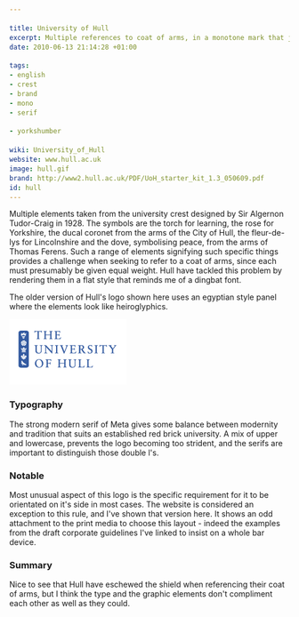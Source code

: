 ```yaml
---

title: University of Hull
excerpt: Multiple references to coat of arms, in a monotone mark that jars slightly.
date: 2010-06-13 21:14:28 +01:00

tags:
- english
- crest
- brand
- mono
- serif

- yorkshumber

wiki: University_of_Hull
website: www.hull.ac.uk
image: hull.gif
brand: http://www2.hull.ac.uk/PDF/UoH_starter_kit_1.3_050609.pdf
id: hull
---
```


Multiple elements taken from the university crest designed by Sir Algernon Tudor-Craig in 1928. The symbols are the torch for learning, the rose for Yorkshire, the ducal coronet from the arms of the City of Hull, the fleur-de-lys for Lincolnshire and the dove, symbolising peace, from the arms of Thomas Ferens. Such a range of elements signifying such specific things provides a challenge when seeking to refer to a coat of arms, since each must presumably be given equal weight. Hull have tackled this problem by rendering them in a flat style that reminds me of a dingbat font.

The older version of Hull's logo shown here uses an egyptian style panel where the elements look like heiroglyphics.

<img src="/images/logospotter/32.gif" alt="University-of-Hull Old Logo" title="University-of-Hull Old Logo" width="211" height="118" class="alignnone size-full wp-image-623" />

### Typography

The strong modern serif of Meta gives some balance between modernity and tradition that suits an established red brick university. A mix of upper and lowercase, prevents the logo becoming too strident, and the serifs are important to distinguish those double l's.  

### Notable

Most unusual aspect of this logo is the specific requirement for it to be orientated on it's side in most cases. The website is considered an exception to this rule, and I've shown that version here. It shows an odd attachment to the print media to choose this layout - indeed the examples from the draft corporate guidelines I've linked to insist on a whole bar device.

### Summary

Nice to see that Hull have eschewed the shield when referencing their coat of arms, but I think the type and the graphic elements don't compliment each other as well as they could.
